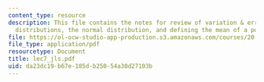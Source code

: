 ```yaml
---
content_type: resource
description: This file contains the notes for review of variation & error, binomial
  distributions, the normal distribution, and defining the mean of a population.
file: https://ol-ocw-studio-app-production.s3.amazonaws.com/courses/20-104j-chemicals-in-the-environment-toxicology-and-public-health-be-104j-spring-2005/da23dc19b67e185db25054a30d27103b_lec7_jls.pdf
file_type: application/pdf
resourcetype: Document
title: lec7_jls.pdf
uid: da23dc19-b67e-185d-b250-54a30d27103b
---
```

